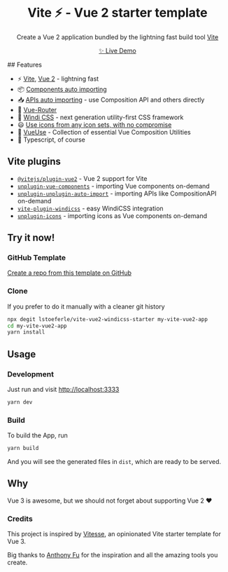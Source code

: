 <h1 align="center">Vite ⚡ - Vue 2 starter template</h1>

<p align="center">
  Create a Vue 2 application bundled by the lightning fast build tool <a href="https://github.com/vitejs/vite">Vite</a>
</p>

<p align="center">
 <a href="https://vite-vue2-starter.netlify.app"> ✨ Live Demo</a>
</p>
## Features

* ⚡️ [Vite](https://github.com/vitejs/vite), [Vue 2](https://github.com/vuejs/vue) - lightning fast
* 📦 [Components auto importing](https://github.com/antfu/unplugin-vue-components)
* 📥 [APIs auto importing](https://github.com/antfu/unplugin-auto-import) - use Composition API and others directly
* 🚦 [Vue-Router](https://github.com/vuejs/vue-router)
* 🎨 [Windi CSS](https://github.com/windicss/vite-plugin-windicss) - next generation utility-first CSS framework
* 😃 [Use icons from any icon sets, with no compromise](https://github.com/antfu/unplugin-icons)
* 🧰 [VueUse](https://github.com/vueuse/vueuse) - Collection of essential Vue Composition Utilities
* 🦾 Typescript, of course

## Vite plugins

* [`@vitejs/plugin-vue2`](https://github.com/vitejs/vite-plugin-vue2) -
  Vue 2 support for Vite
* [`unplugin-vue-components`](https://github.com/antfu/unplugin-vue-components) -
  importing Vue components on-demand
* [`unplugin-unplugin-auto-import`](https://github.com/antfu/unplugin-auto-import) -
  importing APIs like CompositionAPI on-demand
* [`vite-plugin-windicss`](https://github.com/windicss/vite-plugin-windicss) - 
  easy WindiCSS integration
* [`unplugin-icons`](https://github.com/antfu/unplugin-icons) -
  importing icons as Vue components on-demand


## Try it now!

### GitHub Template

[Create a repo from this template on GitHub](https://github.com/lstoeferle/vite-vue2-windicss-starter/generate)

### Clone 

If you prefer to do it manually with a cleaner git history

```bash
npx degit lstoeferle/vite-vue2-windicss-starter my-vite-vue2-app
cd my-vite-vue2-app
yarn install
```

## Usage

### Development

Just run and visit [http://localhost:3333](http://localhost:3333)

```bash
yarn dev
```

### Build

To build the App, run

```bash
yarn build
```

And you will see the generated files in `dist`, which are ready to be served.

## Why

Vue 3 is awesome, but we should not forget about supporting Vue 2 ♥️

### Credits

This project is inspired by [Vitesse](https://github.com/antfu/vitesse), an opinionated Vite starter template for Vue 3.

Big thanks to [Anthony Fu](https://github.com/antfu) for the inspiration and all the amazing tools you create.
